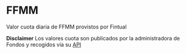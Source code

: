 # FFMM
Valor cuota diaria de FFMM provistos por Fintual

**Disclaimer**
Los valores cuota son publicados por la administradora de Fondos y recogidos vía su [API](https://fintualist.com/chile/noticias/el-api-de-fintual/)

